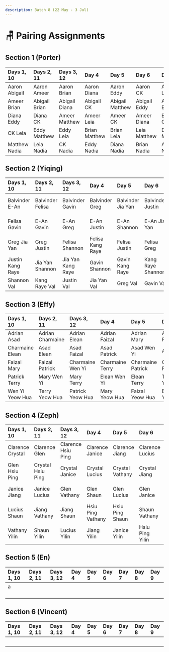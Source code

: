 ```yaml
---
description: Batch 8 (22 May - 3 Jul)
---
```


# 🪑 Pairing Assignments

## Section 1 \(Porter\)

| Days 1, 10 | Days 2, 11 | Days 3, 12 | Day 4 | Day 5 | Day 6 | Day 7 | Day 8 | Day 9 |
| :--- | :--- | :--- | :--- | :--- | :--- | :--- | :--- | :--- |
| Aaron Abigail | Aaron Ameer | Aaron Brian | Aaron Diana | Aaron Eddy | Aaron CK | Aaron Leia | Aaron Matthew | Abigail Ameer |
| Ameer Brian | Abigail Brian | Abigail Diana | Abigail CK | Abigail Matthew | Abigail Eddy | Ameer Eddy | Abigail Leia | Brian Eddy |
| Diana Eddy | Diana CK | Ameer Matthew | Ameer Leia | Ameer CK | Ameer Diana | Brian CK | Brian Diana | Diana Leia |
| CK Leia | Eddy Matthew | Eddy Leia | Brian Matthew | Brian Leia | Leia Matthew | Diana Matthew | Eddy CK | CK Matthew |
| Matthew Nadia | Leia Nadia | CK Nadia | Eddy Nadia | Diana Nadia | Brian Nadia | Abigail Nadia | Ameer Nadia | Aaron Nadia |

## Section 2 \(Yiqing\)

| Days 1, 10 | Days 2, 11 | Days 3, 12 | Day 4 | Day 5 | Day 6 | Day 7 | Day 8 | Day 9 |
| :--- | :--- | :--- | :--- | :--- | :--- | :--- | :--- | :--- |
| Balvinder E-An | Balvinder Felisa | Balvinder Gavin | Balvinder Greg | Balvinder Jia Yan | Balvinder Justin | Balvinder Kang Raye | Balvinder Shannon | E-An Felisa |
| Felisa Gavin | E-An Gavin | E-An Greg | E-An Justin | E-An Shannon | E-An Jia Yan | Felisa Jia Yan | E-An Kang Raye | Gavin Jia Yan |
| Greg Jia Yan | Greg Justin | Felisa Shannon | Felisa Kang Raye | Felisa Justin | Felisa Greg | Gavin Justin | Gavin Greg | Greg Kang Raye |
| Justin Kang Raye | Jia Yan Shannon | Jia Yan Kang Raye | Gavin Shannon | Gavin Kang Raye | Kang Raye Shannon | Greg Shannon | Jia Yan Justin | Justin Shannon |
| Shannon Val | Kang Raye Val | Justin Val | Jia Yan Val | Greg Val | Gavin Val | E-An Val | Felisa Val | Balvinder Val |

## Section 3 \(Effy\)

| Days 1, 10 | Days 2, 11 | Days 3, 12 | Day 4 | Day 5 | Day 6 | Day 7 | Day 8 | Day 9 |
| :--- | :--- | :--- | :--- | :--- | :--- | :--- | :--- | :--- |
| Adrian Asad | Adrian Charmaine | Adrian Elean | Adrian Faizal | Adrian Mary | Adrian Patrick | Adrian Terry | Adrian Wen Yi | Asad Charmaine |
| Charmaine Elean | Asad Elean | Asad Faizal | Asad Patrick | Asad Wen Yi | Asad Mary | Charmaine Mary | Asad Terry | Elean Mary |
| Faizal Mary | Faizal Patrick | Charmaine Wen Yi | Charmaine Terry | Charmaine Patrick | Charmaine Faizal | Elean Patrick | Elean Faizal | Faizal Terry |
| Patrick Terry | Mary Wen Yi | Mary Terry | Elean Wen Yi | Elean Terry | Terry Wen Yi | Faizal Wen Yi | Mary Patrick | Patrick Wen Yi |
| Wen Yi Yeow Hua | Terry Yeow Hua | Patrick Yeow Hua | Mary Yeow Hua | Faizal Yeow Hua | Elean Yeow Hua | Asad Yeow Hua | Charmaine Yeow Hua | Adrian Yeow Hua |

## Section 4 \(Zeph\)

| Days 1, 10 | Days 2, 11 | Days 3, 12 | Day 4 | Day 5 | Day 6 | Day 7 | Day 8 | Day 9 |
| :--- | :--- | :--- | :--- | :--- | :--- | :--- | :--- | :--- |
| Clarence Crystal | Clarence Glen | Clarence Hsiu Ping | Clarence Janice | Clarence Jiang | Clarence Lucius | Clarence Shaun | Clarence Vathany | Crystal Glen |
| Glen Hsiu Ping | Crystal Hsiu Ping | Crystal Janice | Crystal Lucius | Crystal Vathany | Crystal Jiang | Glen Jiang | Crystal Shaun | Hsiu Ping Jiang |
| Janice Jiang | Janice Lucius | Glen Vathany | Glen Shaun | Glen Lucius | Glen Janice | Hsiu Ping Lucius | Hsiu Ping Janice | Janice Shaun |
| Lucius Shaun | Jiang Vathany | Jiang Shaun | Hsiu Ping Vathany | Hsiu Ping Shaun | Shaun Vathany | Janice Vathany | Jiang Lucius | Lucius Vathany |
| Vathany Yilin | Shaun Yilin | Lucius Yilin | Jiang Yilin | Janice Yilin | Hsiu Ping Yilin | Crystal Yilin | Glen Yilin | Clarence Yilin |

## Section 5 \(En\)

| Days 1, 10 | Days 2, 11 | Days 3, 12 | Day 4 | Day 5 | Day 6 | Day 7 | Day 8 | Day 9 |
| :--- | :--- | :--- | :--- | :--- | :--- | :--- | :--- | :--- |
| a |  |  |  |  |  |  |  |  |
|  |  |  |  |  |  |  |  |  |
|  |  |  |  |  |  |  |  |  |
|  |  |  |  |  |  |  |  |  |
|  |  |  |  |  |  |  |  |  |

## Section 6 \(Vincent\)

| Days 1, 10 | Days 2, 11 | Days 3, 12 | Day 4 | Day 5 | Day 6 | Day 7 | Day 8 | Day 9 |
| :--- | :--- | :--- | :--- | :--- | :--- | :--- | :--- | :--- |
|  |  |  |  |  |  |  |  |  |
|  |  |  |  |  |  |  |  |  |
|  |  |  |  |  |  |  |  |  |
|  |  |  |  |  |  |  |  |  |
|  |  |  |  |  |  |  |  |  |

